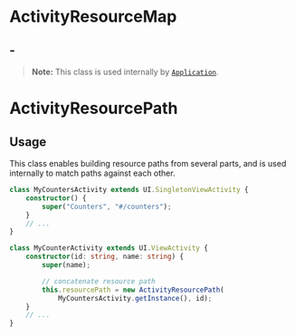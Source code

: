 # ActivityResourceMap
## -
> **Note:** This class is used internally by [`Application`](#Application).


# ActivityResourcePath

## Usage

This class enables building resource paths from several parts, and is used internally to match paths against each other.

```typescript
class MyCountersActivity extends UI.SingletonViewActivity {
    constructor() {
        super("Counters", "#/counters");
    }
    // ...
}

class MyCounterActivity extends UI.ViewActivity {
    constructor(id: string, name: string) {
        super(name);

        // concatenate resource path
        this.resourcePath = new ActivityResourcePath(
            MyCountersActivity.getInstance(), id);
    }
    // ...
}
```